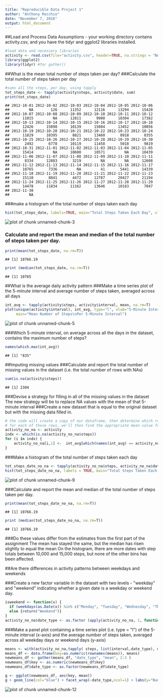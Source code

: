 ```yaml
---
title: "Reproducible Data Project 1"
author: "Anthony Rocchio"
date: "November 7, 2016"
output: html_document
---
```


##Load and Process Data
Assumptions - your working directory contains activity.csv, and you have the tidyr and ggplot2 libraries installed.

```r
#load data and necessary libraries
activity <- read.csv(file="activity.csv", header=TRUE, na.strings = "NA")
library(ggplot2)
library(tidyr) #for gather()
```
##What is the mean total number of steps taken per day?
###Calculate the total number of steps taken per day

```r
#sums all the steps, per day, using tapply
tot_steps_date <- tapply(activity$steps, activity$date, sum)
print(tot_steps_date)
```

```
## 2012-10-01 2012-10-02 2012-10-03 2012-10-04 2012-10-05 2012-10-06 
##         NA        126      11352      12116      13294      15420 
## 2012-10-07 2012-10-08 2012-10-09 2012-10-10 2012-10-11 2012-10-12 
##      11015         NA      12811       9900      10304      17382 
## 2012-10-13 2012-10-14 2012-10-15 2012-10-16 2012-10-17 2012-10-18 
##      12426      15098      10139      15084      13452      10056 
## 2012-10-19 2012-10-20 2012-10-21 2012-10-22 2012-10-23 2012-10-24 
##      11829      10395       8821      13460       8918       8355 
## 2012-10-25 2012-10-26 2012-10-27 2012-10-28 2012-10-29 2012-10-30 
##       2492       6778      10119      11458       5018       9819 
## 2012-10-31 2012-11-01 2012-11-02 2012-11-03 2012-11-04 2012-11-05 
##      15414         NA      10600      10571         NA      10439 
## 2012-11-06 2012-11-07 2012-11-08 2012-11-09 2012-11-10 2012-11-11 
##       8334      12883       3219         NA         NA      12608 
## 2012-11-12 2012-11-13 2012-11-14 2012-11-15 2012-11-16 2012-11-17 
##      10765       7336         NA         41       5441      14339 
## 2012-11-18 2012-11-19 2012-11-20 2012-11-21 2012-11-22 2012-11-23 
##      15110       8841       4472      12787      20427      21194 
## 2012-11-24 2012-11-25 2012-11-26 2012-11-27 2012-11-28 2012-11-29 
##      14478      11834      11162      13646      10183       7047 
## 2012-11-30 
##         NA
```
###make a histogram of the total number of steps taken each day

```r
hist(tot_steps_date, labels=TRUE, main="Total Steps Taken Each Day", xlab ="Total Steps in a Day")
```

![plot of chunk unnamed-chunk-3](figure/unnamed-chunk-3-1.png)

### Calculate and report the mean and median of the total number of steps taken per day.

```r
print(mean(tot_steps_date, na.rm=T))
```

```
## [1] 10766.19
```

```r
print (median(tot_steps_date, na.rm=T))
```

```
## [1] 10765
```

##What is the average daily activity pattern
###Make a time series plot of the 5-minute interval and average number of steps taken, averaged across all days

```r
int_avg <- tapply(activity$steps, activity$interval, mean, na.rm=T)
plot(unique(activity$interval), int_avg, type="l", xlab="5-Minute Interval", ylab="Mean # of Steps", 
     main="Mean Number of Steps\nPer 5-Minute Interval")
```

![plot of chunk unnamed-chunk-5](figure/unnamed-chunk-5-1.png)

###Which 5-minute interval, on average across all the days in the dataset, contains the maximum number of steps?

```r
names(which.max(int_avg))
```

```
## [1] "835"
```

##Imputing missing values
###Calculate and report the total number of missing values in the dataset (i.e. the total number of rows with NAs)

```r
sum(is.na(activity$steps))
```

```
## [1] 2304
```
###Devise a strategy for filling in all of the missing values in the dataset
The new strategy will be to replace NA values with the mean of that 5-minute interval
###Create a new dataset that is equal to the original dataset but with the missing data filled in.

```r
# the code will create a copy of our dataframe, then determine which rows have NA values for steps
# for each of those rows, we'll then find the appropriate mean value for it's interval and fill in that value
activity_no_na <- activity
indx <- which(is.na(activity_no_na$steps))
for (i in indx) { 
    activity_no_na[i,1] <-  int_avg[which(names(int_avg) == activity_no_na[i,3])]
}
```

###Make a histogram of the total number of steps taken each day

```r
tot_steps_date_no_na <- tapply(activity_no_na$steps, activity_no_na$date, sum)
hist(tot_steps_date_no_na, labels = TRUE, main="Total Steps Taken Each Day", xlab ="Total Steps in a Day")
```

![plot of chunk unnamed-chunk-9](figure/unnamed-chunk-9-1.png)

###Calculate and report the mean and median of the total number of steps taken per day.

```r
print(mean(tot_steps_date_no_na, na.rm=T))
```

```
## [1] 10766.19
```

```r
print (median(tot_steps_date_no_na, na.rm=T))
```

```
## [1] 10766.19
```

###Do these values differ from the estimates from the first part of the assignment
The mean has stayed the same, but the median has risen slightly to equal the mean
On the histogram, there are more dates with step totals between 10,000 and 15,000 steps,
but none of the other bins has been affected.

##Are there differences in activity patterns between weekdays and weekends

###Create a new factor variable in the dataset with two levels - "weekday" and "weekend" indicating whether a given date is a weekday or weekend day.


```r
isweekend <- function(x) {
  if (weekdays(as.Date(x)) %in% c("Monday", "Tuesday", "Wednesday", "Thursday", "Friday")) {return ("Weekday")}
  else {return("Weekend")}
}
activity_no_na$date_type <- as.factor (apply(activity_no_na, 1, function(x) isweekend(x[2])))
```

###Make a panel plot containing a time series plot (i.e. type = "l") of the 5-minute interval (x-axis) and the average number of steps taken, averaged across all weekday days or weekend days (y-axis)


```r
means <- with(activity_no_na,tapply( steps, list(interval,date_type), mean))
means_df <- data.frame(key=as.numeric(rownames(means)), means)
newmeans_df <- gather(means_df, "date_type", "mean", 2:3 )
newmeans_df$key <- as.numeric(newmeans_df$key)
newmeans_df$date_type <- as.factor(newmeans_df$date_type)

g <- ggplot(newmeans_df, aes(key, mean))
g + geom_line(col="blue") + facet_wrap(~date_type,ncol=1) + labs(y="Number of steps", x="Interval")
```

![plot of chunk unnamed-chunk-12](figure/unnamed-chunk-12-1.png)
